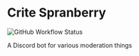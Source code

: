 # Crite Spranberry

![GitHub Workflow Status](https://img.shields.io/github/workflow/status/Sprite-Spillers/Crite-Spranberry/CI)

A Discord bot for various moderation things
